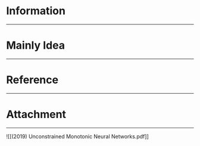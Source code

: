 # Information
---


# Mainly Idea
---


# Reference
---


# Attachment
---
![[(2019) Unconstrained Monotonic Neural Networks.pdf]]
